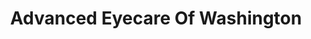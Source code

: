 ---
title: "Advanced Eyecare Of Washington"
url: /washington/advanced-eyecare-of-washington/
shop: Optiker
---